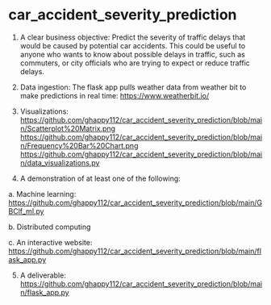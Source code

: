 # car_accident_severity_prediction

1) A clear business objective:
Predict the severity of traffic delays that would be caused by potential car accidents. This could be useful to anyone who wants to know about possible delays in traffic, such as commuters, or city officials who are trying to expect or reduce traffic delays.

2) Data ingestion:
The flask app pulls weather data from weather bit to make predictions in real time:
https://www.weatherbit.io/

3) Visualizations:
https://github.com/ghappy112/car_accident_severity_prediction/blob/main/Scatterplot%20Matrix.png
https://github.com/ghappy112/car_accident_severity_prediction/blob/main/Frequency%20Bar%20Chart.png
https://github.com/ghappy112/car_accident_severity_prediction/blob/main/data_visualizations.py

4) A demonstration of at least one of the following: 
  
  a. Machine learning:
  https://github.com/ghappy112/car_accident_severity_prediction/blob/main/GBClf_ml.py
  
  b. Distributed computing 
  
  c. An interactive website:
  https://github.com/ghappy112/car_accident_severity_prediction/blob/main/flask_app.py

5) A deliverable:
https://github.com/ghappy112/car_accident_severity_prediction/blob/main/flask_app.py
